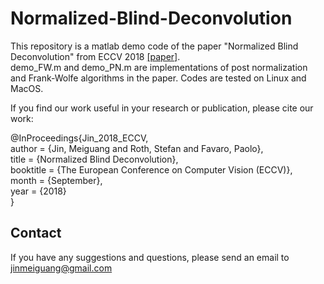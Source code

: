 # Normalized-Blind-Deconvolution
This repository is a matlab demo code of the paper "Normalized Blind Deconvolution" from ECCV 2018 [[paper]](http://openaccess.thecvf.com/content_ECCV_2018/papers/Meiguang_Jin_Normalized_Blind_Deconvolution_ECCV_2018_paper.pdf).  
demo_FW.m and demo_PN.m are implementations of post normalization and Frank-Wolfe algorithms in the paper.
Codes are tested on Linux and MacOS.

If you find our work useful in your research or publication, please cite our work:

@InProceedings{Jin_2018_ECCV,  
author = {Jin, Meiguang and Roth, Stefan and Favaro, Paolo},  
title = {Normalized Blind Deconvolution},  
booktitle = {The European Conference on Computer Vision (ECCV)},  
month = {September},  
year = {2018}  
}  

## **Contact**
If you have any suggestions and questions, please send an email to jinmeiguang@gmail.com
